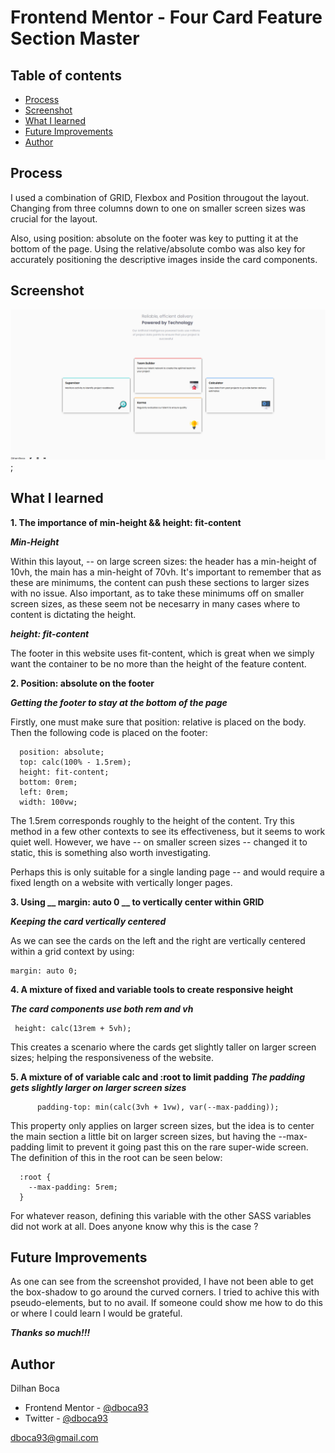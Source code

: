 # Frontend Mentor - Four Card Feature Section Master

## Table of contents

- [Process](#process)
- [Screenshot](#screenshot)
- [What I learned](#what-i-learned)
- [Future Improvements](#future-improvments)
- [Author](#author)

## Process

 I used a combination of GRID, Flexbox and Position 
 througout the layout. Changing from three columns down 
 to one on smaller screen sizes was crucial for the layout. 

 Also, using position: absolute on the footer was key to putting it 
 at the bottom of the page. Using the relative/absolute combo 
 was also key for accurately positioning the descriptive images 
 inside the card components. 

## Screenshot

![](./images/website__screenshot__two.png);

## What I learned

**1. The importance of min-height && height: fit-content**

***Min-Height***

Within this layout, -- on large screen
sizes: the header has a min-height of 10vh, the main 
has a min-height of 70vh. It's important to remember that as these 
are minimums, the content can push these sections to larger sizes 
with no issue. Also important, as to take these minimums off on 
smaller screen sizes, as these seem not be necesarry in many cases 
where to content is dictating the height. 

***height: fit-content***

The footer in this website uses fit-content, which is great when we 
simply want the container to be no more than the height of 
the feature content. 

**2. Position: absolute on the footer**

***Getting the footer to stay at the bottom of the page***

Firstly, one must make sure that position: relative is placed 
on the body. Then the following code is placed on the footer:

```
  position: absolute;
  top: calc(100% - 1.5rem); 
  height: fit-content;
  bottom: 0rem;
  left: 0rem;
  width: 100vw;
```
The 1.5rem corresponds roughly to the height of the content. Try 
this method in a few other contexts to see its effectiveness, but 
it seems to work quiet well. However, we have -- on smaller screen
sizes -- changed it to static, this is something also worth investigating. 

Perhaps this is only suitable for a single landing page -- and would require 
a fixed length on a website with vertically longer pages. 

**3. Using __ margin: auto 0 __ to vertically center within GRID**

***Keeping the card vertically centered***

As we can see the cards on the left and the right are vertically centered
within a grid context by using: 

```
margin: auto 0; 
```

**4. A mixture of fixed and variable tools to create responsive height**

***The card components use both rem and vh***

```
 height: calc(13rem + 5vh);
```
This creates a scenario where the cards get slightly taller on larger 
screen sizes; helping the responsiveness of the website. 

**5. A mixture of of variable calc and :root to limit padding**
***The padding gets slightly larger on larger screen sizes***
```
      padding-top: min(calc(3vh + 1vw), var(--max-padding));
```
This property only applies on larger screen sizes, but the idea is to 
center the main section a little bit on larger screen sizes, but having 
the --max-padding limit to prevent it going past this on the rare 
super-wide screen. The definition of this in the root can be seen below:

```
  :root {
    --max-padding: 5rem; 
  }
```
For whatever reason, defining this variable with the other SASS variables
did not work at all. Does anyone know why this is the case ?

## Future Improvements

As one can see from the screenshot provided, I have not been able to get the 
box-shadow to go around the curved corners. I tried to achive this with 
pseudo-elements, but to no avail. If someone could show me how to do this 
or where I could learn I would be grateful. 

***Thanks so much!!!***

## Author 

Dilhan Boca

- Frontend Mentor - [@dboca93](https://www.frontendmentor.io/profile/dboca93)
- Twitter - [@dboca93](https://www.twitter.com/dboca93)

dboca93@gmail.com